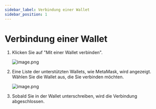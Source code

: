 ```yaml
---
sidebar_label: Verbindung einer Wallet
sidebar_position: 1
---
```


# Verbindung einer Wallet

1. Klicken Sie auf "Mit einer Wallet verbinden".
    
    ![image.png](/img/docs/swap_1.png)
    
2. Eine Liste der unterstützten Wallets, wie MetaMask, wird angezeigt. Wählen Sie die Wallet aus, die Sie verbinden möchten.
    
    ![image.png](/img/docs/swap_2.png)
    
3. Sobald Sie in der Wallet unterschreiben, wird die Verbindung abgeschlossen.